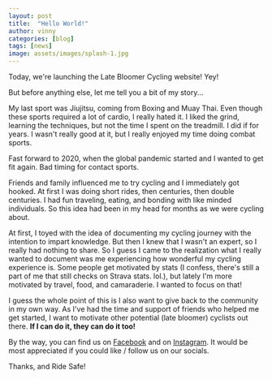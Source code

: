 ```yaml
---
layout: post
title:  "Hello World!"
author: vinny
categories: [blog]
tags: [news]
image: assets/images/splash-1.jpg
---
```


Today, we're launching the Late Bloomer Cycling website! Yey!

But before anything else, let me tell you a bit of my story...

My last sport was Jiujitsu, coming from Boxing and Muay Thai. Even though these sports required a lot of cardio, I really hated it. I liked the grind, learning the techniques, but not the time I spent on the treadmill. I did if for years. I wasn't really good at it, but I really enjoyed my time doing combat sports.

Fast forward to 2020, when the global pandemic started and I wanted to get fit again. Bad timing for contact sports. 

Friends and family influenced me to try cycling and I immediately got hooked. At first I was doing short rides, then centuries, then double centuries. I had fun traveling, eating, and bonding with like minded individuals. So this idea had been in my head for months as we were cycling about.

At first, I toyed with the idea of documenting my cycling journey with the intention to impart knowledge. But then I knew that I wasn't an expert, so I really had nothing to share. So I guess I came to the realization what I really wanted to document was me experiencing how wonderful my cycling experience is. Some people get motivated by stats (I confess, there's still a part of me that still checks on Strava stats. lol.), but lately I'm more motivated by travel, food, and camaraderie.  I wanted to focus on that!

I guess the whole point of this is I also want to give back to the community in my own way. As I've had the time and support of friends who helped me get started, I want to motivate other potential (late bloomer) cyclists out there. <strong>If I can do it, they can do it too!</strong>

By the way, you can find us on <a href="https://www.facebook.com/latebloomercycling" target="_blank">Facebook</a> and on <a href="https://www.instagram.com/latebloomercycling" target="_blank">Instagram</a>. It would be most appreciated if you could like / follow us on our socials.

Thanks, and Ride Safe!




